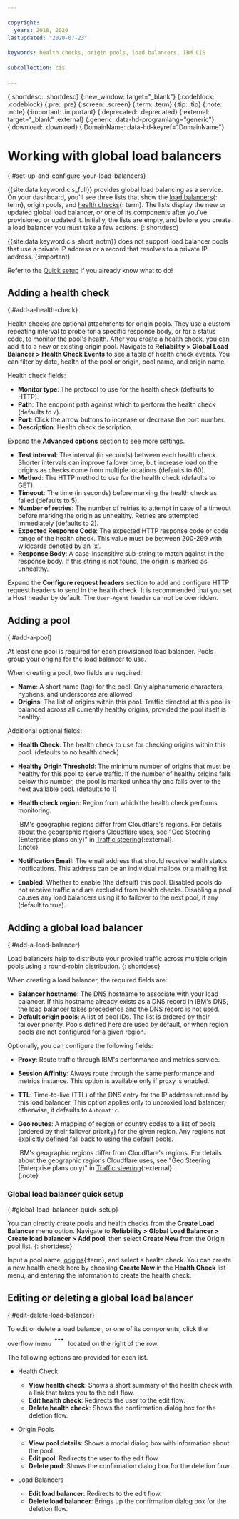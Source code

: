 ```yaml
---

copyright:
  years: 2018, 2020
lastupdated: "2020-07-23"

keywords: health checks, origin pools, load balancers, IBM CIS

subcollection: cis

---
```


{:shortdesc: .shortdesc}
{:new_window: target="_blank"}
{:codeblock: .codeblock}
{:pre: .pre}
{:screen: .screen}
{:term: .term}
{:tip: .tip}
{:note: .note}
{:important: .important}
{:deprecated: .deprecated}
{:external: target="_blank" .external}
{:generic: data-hd-programlang="generic"}
{:download: .download}
{:DomainName: data-hd-keyref="DomainName"}


# Working with global load balancers
{:#set-up-and-configure-your-load-balancers}

{{site.data.keyword.cis_full}} provides global load balancing as a service. On your dashboard, you'll see three lists that show the [load balancers](#x2788902){: term}, origin pools, and [health checks](#x4571658){: term}. The lists display the new or updated global load balancer, or one of its components after you've provisioned or updated it. Initially, the lists are empty, and before you create a load balancer you must take a few actions.
{: shortdesc}

{{site.data.keyword.cis_short_notm}} does not support load balancer pools that use a private IP address or a record that resolves to a private IP address.
{:important}

Refer to the [Quick setup](#global-load-balancer-quick-setup) if you already know what to do!

## Adding a health check
{:#add-a-health-check}

Health checks are optional attachments for origin pools. They use a custom repeating interval to probe for a specific response body, or for a status code, to monitor the pool's health. After you create a health check, you can add it to a new or existing origin pool. Navigate to **Reliability > Global Load Balancer > Health Check Events** to see a table of health check events. You can filter by date, health of the pool or origin, pool name, and origin name.

Health check fields:
 * **Monitor type**: The protocol to use for the health check (defaults to HTTP).
 * **Path**: The endpoint path against which to perform the health check (defaults to `/`).
 * **Port**: Click the arrow buttons to increase or decrease the port number.
 * **Description**: Health check description.

Expand the **Advanced options** section to see more settings.

 * **Test interval**: The interval (in seconds) between each health check. Shorter intervals can improve failover time, but increase load on the origins as checks come from multiple locations (defaults to 60).
 * **Method**: The HTTP method to use for the health check (defaults to GET).
 * **Timeout**: The time (in seconds) before marking the health check as failed (defaults to 5).
 * **Number of retries**: The number of retries to attempt in case of a timeout before marking the origin as unhealthy. Retries are attempted immediately (defaults to 2).
 * **Expected Response Code**: The expected HTTP response code or code range of the health check. This value must be between 200-299 with wildcards denoted by an 'x'.
 * **Response Body**: A case-insensitive sub-string to match against in the response body. If this string is not found, the origin is marked as unhealthy.

Expand the **Configure request headers** section to add and configure HTTP request headers to send in the health check.
It is recommended that you set a Host header by default. The `User-Agent` header cannot be overridden.

## Adding a pool
{:#add-a-pool}

At least one pool is required for each provisioned load balancer. Pools group your origins for the load balancer to use.

When creating a pool, two fields are required:
 * **Name**: A short name (tag) for the pool. Only alphanumeric characters, hyphens, and underscores are allowed.
 * **Origins**: The list of origins within this pool. Traffic directed at this pool is balanced across all currently healthy origins, provided the pool itself is healthy.

Additional optional fields:
 * **Health Check**: The health check to use for checking origins within this pool. (defaults to no health check)
 * **Healthy Origin Threshold**: The minimum number of origins that must be healthy for this pool to serve traffic. If the number of healthy origins falls below this number, the pool is marked unhealthy and fails over to the next available pool. (defaults to 1)
 * **Health check region**: Region from which the health check performs monitoring.

   IBM's geographic regions differ from Cloudflare's regions. For details about the geographic regions Cloudflare uses, see "Geo Steering (Enterprise plans only)" in [Traffic steering](https://developers.cloudflare.com/load-balancing/understand-basics/traffic-steering/#geo-steering-enterprise-plans-only){:external}.  
   {:note}

 * **Notification Email**: The email address that should receive health status notifications. This address can be an individual mailbox or a mailing list.
 * **Enabled**: Whether to enable (the default) this pool. Disabled pools do not receive traffic and are excluded from health checks. Disabling a pool causes any load balancers using it to failover to the next pool, if any (default to true).

## Adding a global load balancer
{:#add-a-load-balancer}

Load balancers help to distribute your proxied traffic across multiple origin pools using a round-robin distribution.
{: shortdesc}

When creating a load balancer, the required fields are:
 * **Balancer hostname**: The DNS hostname to associate with your load balancer. If this hostname already exists as a DNS record in IBM's DNS, the load balancer takes precedence and the DNS record is not used.
 * **Default origin pools**: A list of pool IDs. The list is ordered by their failover priority. Pools defined here are used by default, or when region pools are not configured for a given region.

Optionally, you can configure the following fields:
 * **Proxy**: Route traffic through IBM's performance and metrics service.
 * **Session Affinity**: Always route through the same performance and metrics instance. This option is available only if proxy is enabled.
 * **TTL**: Time-to-live (TTL) of the DNS entry for the IP address returned by this load balancer. This option applies only to unproxied load balancer; otherwise, it defaults to `Automatic`.
 * **Geo routes**: A mapping of region or country codes to a list of pools (ordered by their failover priority) for the given region. Any regions not explicitly defined fall back to using the default pools.

   IBM's geographic regions differ from Cloudflare's regions. For details about the geographic regions Cloudflare uses, see "Geo Steering (Enterprise plans only)" in [Traffic steering](https://developers.cloudflare.com/load-balancing/understand-basics/traffic-steering/#geo-steering-enterprise-plans-only){:external}.  
   {:note}

### Global load balancer quick setup
{:#global-load-balancer-quick-setup}

You can directly create pools and health checks from the **Create Load Balancer** menu option. Navigate to **Reliability > Global Load Balancer > Create load balancer > Add pool**, then select **Create New** from the Origin pool list.
{: shortdesc}

Input a pool name, [origins](#x2210603){:term}, and select a health check. You can create a new health check here by choosing **Create New** in the **Health Check** list menu, and entering the information to create the health check.

## Editing or deleting a global load balancer
{:#edit-delete-load-balancer}

To edit or delete a load balancer, or one of its components, click the overflow menu ![overflow icon](/images/horizontal-overflow-icon.png) located on the right of the row.

The following options are provided for each list.

* Health Check
  * **View health check**: Shows a short summary of the health check with a link that takes you to the edit flow.
  * **Edit health check**: Redirects the user to the edit flow.
  * **Delete health check**: Shows the confirmation dialog box for the deletion flow.

* Origin Pools
  * **View pool details**: Shows a modal dialog box with information about the pool.
  * **Edit pool**: Redirects the user to the edit flow.
  * **Delete pool**: Shows the confirmation dialog box for the deletion flow.

* Load Balancers
  * **Edit load balancer**: Redirects to the edit flow.
  * **Delete load balancer**: Brings up the confirmation dialog box for the deletion flow.
